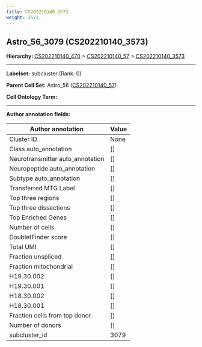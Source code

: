 ```yaml
---
title: CS202210140_3573
weight: 3573
---
```

## Astro_56_3079 (CS202210140_3573)
<b>Hierarchy: </b>
[CS202210140_470](https://purl.brain-bican.org/taxonomy/CS202210140#CS202210140_470) >
[CS202210140_57](https://purl.brain-bican.org/taxonomy/CS202210140#CS202210140_57) >
[CS202210140_3573](https://purl.brain-bican.org/taxonomy/CS202210140#CS202210140_3573)

---


**Labelset:** subcluster (Rank: 0)

**Parent Cell Set:** Astro_56 ([CS202210140_57](https://purl.brain-bican.org/taxonomy/CS202210140#CS202210140_57))



**Cell Ontology Term:** 

[MARKER GENES.]: #


---

[TRANSFERRED ANNOTATIONS.]: #


[AUTHOR ANNOTATION FIELDS.]: #


**Author annotation fields:**

| Author annotation | Value |
|-------------------|-------|
|Cluster ID|None|
|Class auto_annotation|[]|
|Neurotransmitter auto_annotation|[]|
|Neuropeptide auto_annotation|[]|
|Subtype auto_annotation|[]|
|Transferred MTG Label|[]|
|Top three regions|[]|
|Top three dissections|[]|
|Top Enriched Genes|[]|
|Number of cells|[]|
|DoubletFinder score|[]|
|Total UMI|[]|
|Fraction unspliced|[]|
|Fraction mitochondrial|[]|
|H19.30.002|[]|
|H19.30.001|[]|
|H18.30.002|[]|
|H18.30.001|[]|
|Fraction cells from top donor|[]|
|Number of donors|[]|
|subcluster_id|3079|
